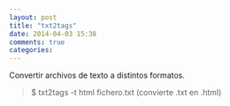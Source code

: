 ```yaml
---
layout: post
title: "txt2tags"
date: 2014-04-03 15:38
comments: true
categories: 
---
```

Convertir archivos de texto a distintos formatos.

>$ txt2tags -t html fichero.txt   (convierte .txt en .html)

